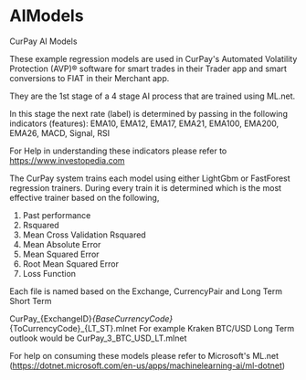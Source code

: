 # AIModels
CurPay AI Models

These example regression models are used in CurPay's Automated Volatility Protection (AVP)® software for smart trades in their Trader app and smart conversions to FIAT in their Merchant app.

They are the 1st stage of a 4 stage AI process that are trained using ML.net. 

In this stage the next rate (label) is determined by passing in the following indicators (features):
EMA10, EMA12, EMA17, EMA21, EMA100, EMA200, EMA26, MACD, Signal, RSI

For Help in understanding these indicators please refer to https://www.investopedia.com


The CurPay system trains each model using either LightGbm or FastForest regression trainers. During every train it is determined which is the most effective trainer based on the following, 

1.	Past performance
2.	Rsquared
3.	Mean Cross Validation Rsquared
4.	Mean Absolute Error
5.	Mean Squared Error
6.	Root Mean Squared Error
7.	Loss Function

Each file is named based on the Exchange, CurrencyPair and Long Term Short Term

CurPay_{ExchangeID}_{BaseCurrencyCode}_{ToCurrencyCode}_{LT_ST}.mlnet
For example Kraken BTC/USD Long Term outlook would be CurPay_3_BTC_USD_LT.mlnet

For help on consuming these models please refer to Microsoft's ML.net (https://dotnet.microsoft.com/en-us/apps/machinelearning-ai/ml-dotnet)





